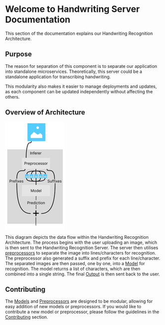 # Welcome to Handwriting Server Documentation

This section of the documentation explains our Handwriting Recognition Architecture.

## Purpose
The reason for separation of this component is to separate our application into standalone microservices. Theoretically, this server could be a standalone application for transcribing handwriting.

This modularity also makes it easier to manage deployments and updates, as each component can be updated independently without affecting the others.

## Overview of Architecture
![alt text](images/hw-process.png)

This diagram depicts the data flow within the Handwriting Recognition Architecture. The process begins with the user uploading an image, which is then sent to the Handwriting Recognition Server. The server then utilises [preprocessors](preprocessing.md) to separate the image into lines/characters for recognition. The preprocessor also generated a suffix and prefix for each line/character. The separated images are then passed, one by one, into a [Model](models.md) for recognition. The model returns a list of characters, which are then combined into a single string. The final [Output](inference.md) is then sent back to the user.

## Contributing
The [Models](models.md) and [Preprocessors](preprocessing.md) are designed to be modular, allowing for easy addition of new models or preprocessors. If you would like to contribute a new model or preprocessor, please follow the guidelines in the [Contributing](../../docs/contributing.md) section.